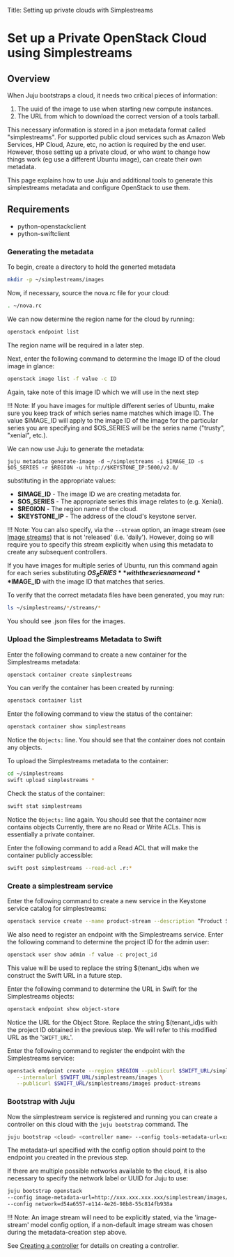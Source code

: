 Title: Setting up private clouds with Simplestreams

#  Set up a Private OpenStack Cloud using Simplestreams


## Overview

When Juju bootstraps a cloud, it needs two critical pieces of information:
  1. The uuid of the image to use when starting new compute instances.
  1. The URL from which to download the correct version of a tools tarball.

This necessary information is stored in a json metadata format
called "simplestreams". For supported public cloud services
such as Amazon Web Services, HP Cloud, Azure, etc, no action is
required by the end user. However, those setting up a private
cloud, or who want to change how things work (eg use a different
Ubuntu image), can create their own metadata.

This page explains how to use Juju and additional tools to generate
this simplestreams metadata and configure OpenStack to use them.


## Requirements

 - python-openstackclient
 - python-swiftclient

### Generating the metadata

To begin, create a directory to hold the generted metadata

```bash
mkdir -p ~/simplestreams/images
```
Now, if necessary, source the nova.rc file for your cloud:

```bash
. ~/nova.rc
```

We can now determine the region name for the cloud by running:

```bash
openstack endpoint list
```

The region name will be required in a later step.

Next, enter the following command to determine the Image ID of the
cloud image in glance:

```bash
openstack image list -f value -c ID
```

Again, take note of this image ID which we will use in the next step

!!! Note: If you have images for multiple different series of Ubuntu,
make sure you keep track of which series name matches which image ID.
The value $IMAGE_ID will apply to the image ID of the image for the
particular series you are specifying and $OS_SERIES will be the
series name ("trusty", "xenial", etc.).

We can now use Juju to generate the metadata:

``` no-highlight
juju metadata generate-image -d ~/simplestreams -i $IMAGE_ID -s $OS_SERIES -r $REGION -u http://$KEYSTONE_IP:5000/v2.0/
```

substituting in the appropriate values:

  - **$IMAGE_ID** - The image ID we are creating metadata for.
  - **$OS_SERIES** - The appropriate series this image relates to (e.g. Xenial).
  - **$REGION** - The region name of the cloud.
  - **$KEYSTONE_IP** - The address of the cloud's keystone server.

!!! Note:
    You can also specify, via the `--stream` option, an image stream (see
    [Image streams][anchor__image-streams]) that is not 'released' (i.e.
    'daily'). However, doing so will require you to specify this stream
    explicitly when using this metadata to create any subsequent controllers.

If you have images for multiple series of Ubuntu, run this command again for
each series substituting **$OS_SERIES** with the series name and **$IMAGE_ID** with
the image ID that matches that series.

To verify that the correct metadata files have been generated, you may run:

```bash
ls ~/simplestreams/*/streams/*
```

You should see .json files for the images.

### Upload the Simplestreams Metadata to Swift

Enter the following command to create a new container for the Simplestreams
metadata:

```bash
openstack container create simplestreams
```

You can verify the container has been created by running:

```bash
openstack container list
```

Enter the following command to view the status of the container:

```bash
openstack container show simplestreams
```

Notice the `Objects:` line. You should see that the container does not contain any
objects.

To upload the Simplestreams metadata to the container:

```bash
cd ~/simplestreams
swift upload simplestreams *
```

Check the status of the container:


```bash
swift stat simplestreams
```

Notice the `Objects:` line again. You should see that the container now contains objects
Currently, there are no Read or Write ACLs. This is essentially a private container.

Enter the following command to add a Read ACL that will make the container publicly
accessible:

```bash
swift post simplestreams --read-acl .r:*
```

### Create a simplestream service

Enter the following command to create a new service in the Keystone service catalog
for simplestreams:

```bash
openstack service create --name product-stream --description “Product Simple Stream” product-streams
```

We also need to  register an endpoint with the Simplestreams service.
Enter the following command to determine the project ID for the admin user:

```bash
openstack user show admin -f value -c project_id
```

This value will be used to replace the string $(tenant_id)s when we construct the Swift
URL in a future step.

Enter the following command to determine the URL in Swift for the Simplestreams objects:

```bash
openstack endpoint show object-store
```

Notice the URL for the Object Store. Replace the string $(tenant_id)s with the project
ID obtained in the previous step. We will refer to this modified URL as the '`SWIFT_URL`'.

Enter the following command to register the endpoint with the Simplestreams
service:

```bash
openstack endpoint create --region $REGION --publicurl $SWIFT_URL/simplestreams/images \
   --internalurl $SWIFT_URL/simplestreams/images \
   --publicurl $SWIFT_URL/simplestreams/images product-streams
```

### Bootstrap with Juju

Now the simplestream service is registered and running you can create a controller on
this cloud with the `juju bootstrap` command. The 

```bash
juju bootstrap <cloud> <controller name> --config tools-metadata-url=xxx.xxx.xx.xx
```

The metadata-url specified with the config option should point to the endpoint 
you created in the previous step.

If there are multiple possible networks available to the cloud, it is also necessary to 
specify the network label or UUID for Juju to use:

```bash 
juju bootstrap openstack
--config image-metadata-url=http://xxx.xxx.xxx.xxx/simplestream/images/
--config network=d54a6557-e114-4e26-98b8-55c814fb938a
```

!!! Note:
    An image stream will need to be explicitly stated, via the 'image-stream'
    model config option, if a non-default image stream was chosen during the
    metadata-creation step above.

See [Creating a controller][controllers-creating] for details on creating a
controller.


<!-- LINKS -->

[anchor__image-streams]: ./models-config.html#image-streams
[controllers-creating]: ./controllers-creating.html
